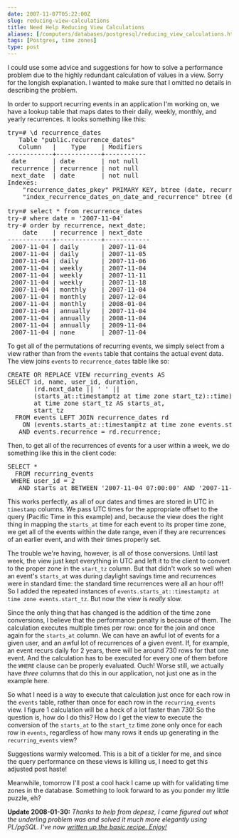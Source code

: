 ```yaml
--- 
date: 2007-11-07T05:22:00Z
slug: reducing-view-calculations
title: Need Help Reducing View Calculations
aliases: [/computers/databases/postgresql/reducing_view_calculations.html]
tags: [Postgres, time zones]
type: post
---
```


<p>I could use some advice and suggestions for how to solve a performance
problem due to the highly redundant calculation of values in a view. Sorry for
the longish explanation. I wanted to make sure that I omitted no details in
describing the problem.</p>

<p>In order to support recurring events in an application I'm working on, we
have a lookup table that maps dates to their daily, weekly, monthly, and
yearly recurrences. It looks something like this:</p>

<pre>
try=# \d recurrence_dates
   Table &quot;public.recurrence_dates&quot;
   Column   |    Type    | Modifiers 
&#x002d;&#x002d;&#x002d;&#x002d;&#x002d;&#x002d;&#x002d;&#x002d;&#x002d;&#x002d;&#x002d;&#x002d;+&#x002d;&#x002d;&#x002d;&#x002d;&#x002d;&#x002d;&#x002d;&#x002d;&#x002d;&#x002d;&#x002d;&#x002d;+&#x002d;&#x002d;&#x002d;&#x002d;&#x002d;&#x002d;&#x002d;&#x002d;&#x002d;&#x002d;&#x002d;
 date       | date       | not null
 recurrence | recurrence | not null
 next_date  | date       | not null
Indexes:
    &quot;recurrence_dates_pkey&quot; PRIMARY KEY, btree (date, recurrence, next_date)
    &quot;index_recurrence_dates_on_date_and_recurrence&quot; btree (date, recurrence)

try=# select * from recurrence_dates
try-# where date = &#x0027;2007-11-04&#x0027;
try-# order by recurrence, next_date;
    date    | recurrence | next_date  
&#x002d;&#x002d;&#x002d;&#x002d;&#x002d;&#x002d;&#x002d;&#x002d;&#x002d;&#x002d;&#x002d;&#x002d;+&#x002d;&#x002d;&#x002d;&#x002d;&#x002d;&#x002d;&#x002d;&#x002d;&#x002d;&#x002d;&#x002d;&#x002d;+&#x002d;&#x002d;&#x002d;&#x002d;&#x002d;&#x002d;&#x002d;&#x002d;&#x002d;&#x002d;&#x002d;&#x002d;
 2007-11-04 | daily      | 2007-11-04
 2007-11-04 | daily      | 2007-11-05
 2007-11-04 | daily      | 2007-11-06
 2007-11-04 | weekly     | 2007-11-04
 2007-11-04 | weekly     | 2007-11-11
 2007-11-04 | weekly     | 2007-11-18
 2007-11-04 | monthly    | 2007-11-04
 2007-11-04 | monthly    | 2007-12-04
 2007-11-04 | monthly    | 2008-01-04
 2007-11-04 | annually   | 2007-11-04
 2007-11-04 | annually   | 2008-11-04
 2007-11-04 | annually   | 2009-11-04
 2007-11-04 | none       | 2007-11-04
</pre>

<p>To get all of the permutations of recurring events, we simply select from a
view rather than from the <code>events</code> table that contains the actual
event data. The view joins <code>events</code>
to <code>recurrence_dates</code> table like so:</p>

<pre>
CREATE OR REPLACE VIEW recurring_events AS
SELECT id, name, user_id, duration,
       (rd.next_date || &#x0027; &#x0027; ||
       (starts_at::timestamptz at time zone start_tz)::time)::timestamp
       at time zone start_tz AS starts_at,
       start_tz
  FROM events LEFT JOIN recurrence_dates rd
    ON (events.starts_at::timestamptz at time zone events.start_tz)::date = rd.date
   AND events.recurrence = rd.recurrence;
</pre>

<p>Then, to get all of the recurrences of events for a user within a week, we
do something like this in the client code:</p>

<pre>
SELECT *
  FROM recurring_events
 WHERE user_id = 2
   AND starts_at BETWEEN &#x0027;2007-11-04 07:00:00&#x0027; AND &#x0027;2007-11-10 07:59:59&#x0027;;
</pre>

<p>This works perfectly, as all of our dates and times are stored in UTC
in <code>timestamp</code> columns. We pass UTC times for the appropriate
offset to the query (Pacific Time in this example) and, because the view does
the right thing in mapping the <code>starts_at</code> time for each event to
its proper time zone, we get all of the events within the date range, even if
they are recurrences of an earlier event, and with their times properly
set.</p>

<p>The trouble we're having, however, is all of those conversions. Until last
week, the view just kept everything in UTC and left it to the client to
convert to the proper zone in the <code>start_tz</code> column. But that
didn't work so well when an event's <code>starts_at</code> was during daylight
savings time and recurrences were in standard time: the standard time
recurrences were all an hour off! So I added the repeated instances
of <code>events.starts_at::timestamptz at time zone events.start_tz</code>.
But now the view is <em>really</em> slow.</p>

<p>Since the only thing that has changed is the addition of the time zone
conversions, I believe that the performance penalty is because of them. The
calculation executes multiple times per row: once for the join and once again
for the <code>starts_at</code> column. We can have an awful lot of events for
a given user, and an awful lot of recurrences of a given event. If, for
example, an event recurs daily for 2 years, there will be around 730 rows for
that one event. And the calculation has to be executed for every one of them
before the <code>WHERE</code> clause can be properly evaluated. Ouch! Worse
still, we actually have <em>three</em> columns that do this in our
application, not just one as in the example here.</p>

<p>So what I need is a way to execute that calculation just once for each
row in the <code>events</code> table, rather than once for each row in the
<code>recurring_events</code> view. I figure 1 calculation will be a heck of a
lot faster than 730! So the question is, how do I do this? How do I get the
view to execute the conversion of the <code>starts_at</code> to
the <code>start_tz</code> time zone only once for each row
in <code>events</code>, regardless of how many rows it ends up generating in
the <code>recurring_events</code> view?</p>

<p>Suggestions warmly welcomed. This is a bit of a tickler for me, and
since the query performance on these views is killing us, I need to get
this adjusted post haste!</p>

<p>Meanwhile, tomorrow I'll post a cool hack I came up with for validating
time zones in the database. Something to look forward to as you ponder my
little puzzle, eh?</p>

<p><strong>Update 2008-01-30:</strong> <em>Thanks to help from depesz, I came
figured out what the underling problem was and solved it much more elegantly
using PL/pgSQL. I've now <a href="/computers/databases/postgresql/recurring_events.html" title="How to Generate Recurring Events in the Database">written up the basic recipe.
Enjoy!</em></p>
